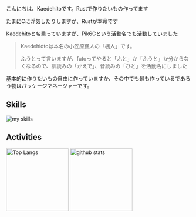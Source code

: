 こんにちは、Kaedehitoです。Rustで作りたいもの作ってます

たまにCに浮気したりしますが、Rustが本命です

Kaedehitoと名乗っていますが、Pik6Cという活動名でも活動していました

> Kaedehidtoは本名の小笠原楓人の「楓人」です。
> 
> ふうとって言いますが、futoってやると「ふと」か「ふうと」か分からなくなるので、訓読みの「かえで」、音読みの「ひと」を活動名にしました

基本的に作りたいもの自由に作っていますか、その中でも最も作っているであろう物はパッケージマネージャーです。



## Skills
<img alt="my skills" src="https://skillicons.dev/icons?theme=dark&perline=7&i=rust,c" />
<br>

## Activities
<div align="left"> 
  <img alt="Top Langs" height="170px" src="https://github-readme-stats.vercel.app/api?username=kaedehito&theme=vue-dark&layout=compact" />
  <img alt="github stats" height="170px" src="https://github-readme-stats.vercel.app/api/top-langs/?username=kaedehito&theme=vue-dark&layout=compact" />
</div>



